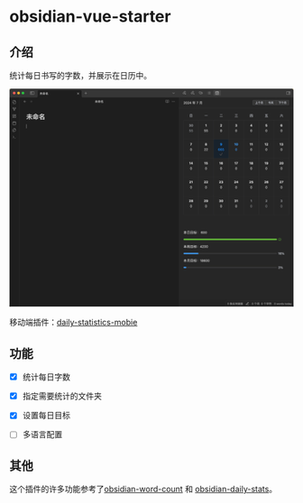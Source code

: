 # obsidian-vue-starter

## 介绍
统计每日书写的字数，并展示在日历中。

![img.png](img.png)

移动端插件：[daily-statistics-mobie](https://github.com/yefengr/obsidian-daily-statistics-mobie)

## 功能
- [x] 统计每日字数
- [x] 指定需要统计的文件夹
- [x] 设置每日目标
- [ ] 多语言配置


## 其他

这个插件的许多功能参考了[obsidian-word-count](https://github.com/lukeleppan/better-word-count) 和 [obsidian-daily-stats](https://github.com/dhruvik7/obsidian-daily-stats)。

